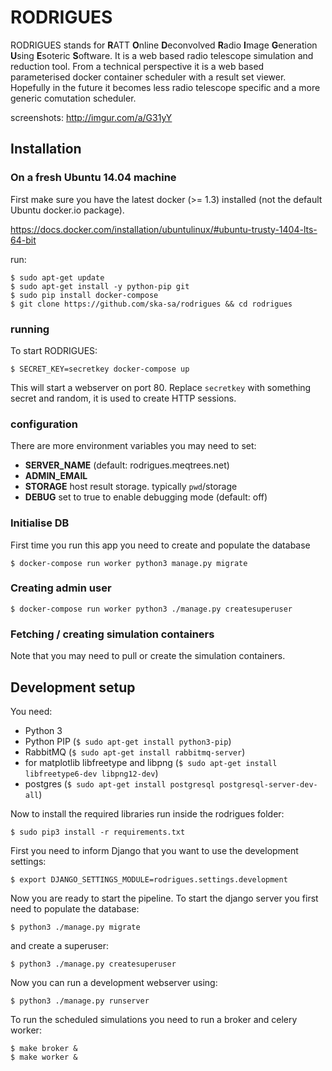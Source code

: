 # RODRIGUES

RODRIGUES stands for **R**ATT **O**nline **D**econvolved **R**adio **I**mage **G**eneration **U**sing **E**soteric **S**oftware. It is a web based radio telescope simulation and reduction tool. From a technical perspective it is a web based parameterised docker container scheduler with a result set viewer. Hopefully in the future it becomes less radio telescope specific and a more generic comutation scheduler. 

screenshots: http://imgur.com/a/G31yY

## Installation

### On a fresh Ubuntu 14.04 machine

First make sure you have the latest docker (>= 1.3) installed (not the default
Ubuntu docker.io package).

https://docs.docker.com/installation/ubuntulinux/#ubuntu-trusty-1404-lts-64-bit

run:

    $ sudo apt-get update
    $ sudo apt-get install -y python-pip git
    $ sudo pip install docker-compose
    $ git clone https://github.com/ska-sa/rodrigues && cd rodrigues

### running 

To start RODRIGUES:

    $ SECRET_KEY=secretkey docker-compose up

This will start a webserver on port 80. Replace `secretkey` with something secret and random, it
is used to create HTTP sessions.

### configuration

There are more environment variables you may need to set:
 - **SERVER_NAME** (default: rodrigues.meqtrees.net)
 - **ADMIN_EMAIL**
 - **STORAGE** host result storage. typically `pwd`/storage
 - **DEBUG** set to true to enable debugging mode (default: off)

### Initialise DB

First time you run this app you need to create and populate the database

    $ docker-compose run worker python3 manage.py migrate

### Creating admin user

    $ docker-compose run worker python3 ./manage.py createsuperuser

### Fetching / creating simulation containers

Note that you may need to pull or create the simulation containers.

## Development setup

You need:

   * Python 3
   * Python PIP (`$ sudo apt-get install python3-pip`)
   * RabbitMQ (`$ sudo apt-get install rabbitmq-server`)
   * for matplotlib libfreetype and libpng (`$ sudo apt-get install libfreetype6-dev libpng12-dev`)
   * postgres (`$ sudo apt-get install postgresql postgresql-server-dev-all`)


Now to install the required libraries run inside the rodrigues folder:

    $ sudo pip3 install -r requirements.txt


First you need to inform Django that you want to use the development settings:

    $ export DJANGO_SETTINGS_MODULE=rodrigues.settings.development


Now you are ready to start the pipeline. To start the django server you first
need to populate the database:

    $ python3 ./manage.py migrate

and create a superuser:

    $ python3 ./manage.py createsuperuser

Now you can run a development webserver using:

    $ python3 ./manage.py runserver


To run the scheduled simulations you need to run a broker and celery worker:

    $ make broker &
    $ make worker &

